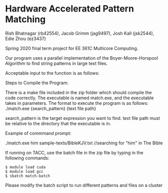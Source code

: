 # Hardware Accelerated Pattern Matching

Rish Bhatnagar (rb42554), Jacob Grimm (jag9497), Josh Kall (jsk2544), Edie Zhou (ez3437)

Spring 2020 final term project for EE 361C Multicore Computing.

Our program uses a parallel implementation of the Boyer-Moore-Horspool Algorithm
to find string patterns in large text files.

Acceptable input to the function is as follows:

Steps to Compile the Program:

There is a make file included in the zip folder which should compile the code correctly.
The executable is named match.exe, and the executable takes in parameters.
The format to execute the program is as follows:
	./match.exe {search_pattern} {text file path}


search_pattern is the target expression you want to find.
text file path must be relative to the directory that the executable is in.

Example of commmand prompt:

./match.exe him sample-texts/BibleKJV.txt  //searching for "him" in The Bible

If running on TACC, use the batch file in the zip file by typing in the following commands:

```{bash}
$ module load cuda
$ module load gcc
$ sbatch match-batch
```

Please modify the batch script to run different patterns and files on a cluster
